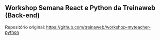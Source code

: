 ## Workshop Semana React e Python da Treinaweb (Back-end)

Repositório original:
https://github.com/treinaweb/workshop-myteacher-python
